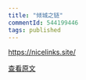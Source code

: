 ```yaml
---
title: "倾城之链"
commentId: 544199446
tags: published
---
```


https://nicelinks.site/
    
[查看原文](https://nicelinks.site/)
    